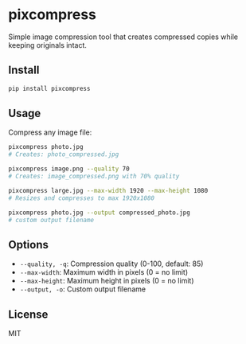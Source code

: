# pixcompress

Simple image compression tool that creates compressed copies while keeping originals intact.

## Install

```bash
pip install pixcompress
```

## Usage

Compress any image file:

```bash
pixcompress photo.jpg
# Creates: photo_compressed.jpg

pixcompress image.png --quality 70
# Creates: image_compressed.png with 70% quality

pixcompress large.jpg --max-width 1920 --max-height 1080
# Resizes and compresses to max 1920x1080

pixcompress photo.jpg --output compressed_photo.jpg
# custom output filename
```

## Options

- `--quality, -q`: Compression quality (0-100, default: 85)
- `--max-width`: Maximum width in pixels (0 = no limit)
- `--max-height`: Maximum height in pixels (0 = no limit)  
- `--output, -o`: Custom output filename

## License

MIT
